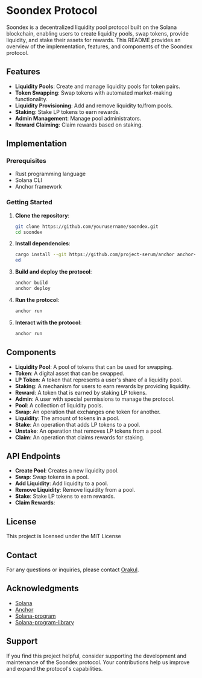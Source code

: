 # Soondex Protocol

Soondex is a decentralized liquidity pool protocol built on the Solana blockchain, enabling users to create liquidity pools, swap tokens, provide liquidity, and stake their assets for rewards. This README provides an overview of the implementation, features, and components of the Soondex protocol.

## Features

- **Liquidity Pools**: Create and manage liquidity pools for token pairs.
- **Token Swapping**: Swap tokens with automated market-making functionality.
- **Liquidity Provisioning**: Add and remove liquidity to/from pools.
- **Staking**: Stake LP tokens to earn rewards.
- **Admin Management**: Manage pool administrators.
- **Reward Claiming**: Claim rewards based on staking.

## Implementation

### Prerequisites

- Rust programming language
- Solana CLI
- Anchor framework

### Getting Started

1. **Clone the repository**:
   ```bash
   git clone https://github.com/yourusername/soondex.git
   cd soondex
   ```

2. **Install dependencies**:
   ```bash
   cargo install --git https://github.com/project-serum/anchor anchor-cli --locked
   ed
   ```
3. **Build and deploy the protocol**:
   ```bash
   anchor build
   anchor deploy
   ```
4. **Run the protocol**:
   ```bash
   anchor run
   ```
5. **Interact with the protocol**:
   ```bash
   anchor run
   ```
## Components
- **Liquidity Pool**: A pool of tokens that can be used for swapping.
- **Token**: A digital asset that can be swapped.
- **LP Token**: A token that represents a user's share of a liquidity pool.
- **Staking**: A mechanism for users to earn rewards by providing liquidity.
- **Reward**: A token that is earned by staking LP tokens.
- **Admin**: A user with special permissions to manage the protocol.
- **Pool**: A collection of liquidity pools.
- **Swap**: An operation that exchanges one token for another.
- **Liquidity**: The amount of tokens in a pool.
- **Stake**: An operation that adds LP tokens to a pool.
- **Unstake**: An operation that removes LP tokens from a pool.
- **Claim**: An operation that claims rewards for staking.
## API Endpoints
- **Create Pool**: Creates a new liquidity pool.
- **Swap**: Swap tokens in a pool.
- **Add Liquidity**: Add liquidity to a pool.
- **Remove Liquidity**: Remove liquidity from a pool.
- **Stake**: Stake LP tokens to earn rewards.
- **Claim Rewards**:


## License
This project is licensed under the MIT License

## Contact
For any questions or inquiries, please contact [Orakul](mailto:bigdataorakul@gmail.com).

## Acknowledgments
- [Solana](https://solana.com/)
- [Anchor](https://project-serum.github.io/anchor/)
- [Solana-program](https://docs.solana.com/developing/on-chain-programs)
- [Solana-program-library](https://github.com/solana-labs/solana-program-library)


## Support
If you find this project helpful, consider supporting the development and maintenance of the Soondex protocol. Your contributions help us improve and expand the protocol's capabilities.



   